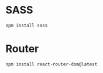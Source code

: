 <!-- https://www.figma.com/design/nlowWDVF8yxl4EW4Qdk9eh/React-Projects-by-Alisher-Khujanov?node-id=0-1 -->





# SASS
```bash
npm install sass
```

# Router
```bash
npm install react-router-dom@latest
```

